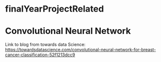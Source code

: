 # finalYearProjectRelated

# Convolutional Neural Network
Link to blog from towards data Science:
https://towardsdatascience.com/convolutional-neural-network-for-breast-cancer-classification-52f1213dcc9
